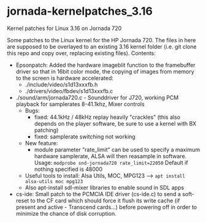 # jornada-kernelpatches_3.16
Kernel patches for Linux 3.16 on Jornada 720 

Some patches to the Linux kernel for the HP Jornada 720. The files in here are supposed to be overlayed to an existing 3.16 kernel folder (i.e. git clone this repo and copy over, replacing existing files). 
Contents:
- Epsonpatch: Added the hardware imageblit function to the framebuffer driver so that in 16bit color mode, the copying of images from memory to the screen is hardware accelerated:
  - ./include/video/s1d13xxxfb.h
  - ./drivers/video/fbdev/s1d13xxxfb.c
- ./sound/arm/jornada720.c - Sounddriver for J720, working PCM playback for samplerates 8-41.1khz, Mixer controls
  - Bugs: 
    - fixed: 44.1kHz / 48kHz replay heavily "crackles" (this also depends on the player software, be sure to use a kernel with BX patching)
    - fixed: samplerate switching not working
  - New feature:
    - module parameter "rate_limit" can be used to specify a maximum hardware samplerate, ALSA will then reasample in software. Usage: `modprobe snd-jornada720 rate_limit=22050` Default if nothing specified is 48000
  - Useful tools to install: Alsa Utils, MOC, MPG123 --> `apt install alsa-utils moc mpg123`
  - Also apt-install sdl-mixer libraries to enable sound in SDL apps
- cs-ide: Small patch to the PCMCIA IDE driver (cs-ide.c) to send a soft-reset to the CF card which should force it flush its write cache (if present and active - Transcend cards...) before powering off in order to minimize the chance of disk corruption.
